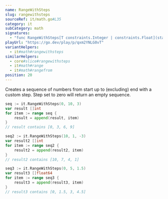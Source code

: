 ```yaml
---
name: RangeWithSteps
slug: rangewithsteps
sourceRef: it/math.go#L35
category: it
subCategory: math
signatures:
  - "func RangeWithSteps[T constraints.Integer | constraints.Float](start, end, step T) iter.Seq[T]"
playUrl: "https://go.dev/play/p/qxm2YNLG0vT"
variantHelpers:
  - it#math#rangewithsteps
similarHelpers:
  - core#slice#rangewithsteps
  - it#math#range
  - it#math#rangefrom
position: 20
---
```


Creates a sequence of numbers from start up to (excluding) end with a custom step. Step set to zero will return an empty sequence.

```go
seq := it.RangeWithSteps(0, 10, 3)
var result []int
for item := range seq {
    result = append(result, item)
}
// result contains [0, 3, 6, 9]

seq2 := it.RangeWithSteps(10, 1, -3)
var result2 []int
for item := range seq2 {
    result2 = append(result2, item)
}
// result2 contains [10, 7, 4, 1]

seq3 := it.RangeWithSteps(0, 5, 1.5)
var result3 []float64
for item := range seq3 {
    result3 = append(result3, item)
}
// result3 contains [0, 1.5, 3, 4.5]
```
